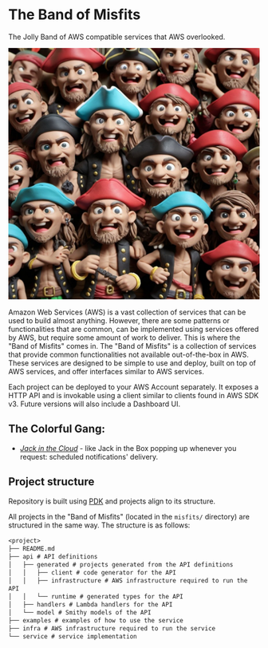 # The Band of Misfits

The Jolly Band of AWS compatible services that AWS overlooked.

![the band of misfits](assets/the-band-of-misfits.jpg)

Amazon Web Services (AWS) is a vast collection of services that can be used to build almost anything. However, there are some patterns or functionalities that are common, can be implemented using services offered by AWS, but require some amount of work to deliver. This is where the "Band of Misfits" comes in. The "Band of Misfits" is a collection of services that provide common functionalities not available out-of-the-box in AWS. These services are designed to be simple to use and deploy, built on top of AWS services, and offer interfaces similar to AWS services.

Each project can be deployed to your AWS Account separately. It exposes a HTTP API and is invokable using a client similar to clients found in AWS SDK v3. Future versions will also include a Dashboard UI.

## The Colorful Gang:
* [*Jack in the Cloud*](misfits/jack-in-the-cloud/README.md) - like Jack in the Box popping up whenever you request: scheduled notifications' delivery.

## Project structure

Repository is built using [PDK](https://aws.github.io/aws-pdk/) and projects align to its structure.

All projects in the "Band of Misfits" (located in the `misfits/` directory) are structured in the same way. The structure is as follows:

```
<project>
├── README.md
├── api # API definitions
│   ├── generated # projects generated from the API definitions
│   │   ├── client # code generator for the API
│   │   ├── infrastructure # AWS infrastructure required to run the API
│   │   └── runtime # generated types for the API
│   ├── handlers # Lambda handlers for the API
│   └── model # Smithy models of the API
├── examples # examples of how to use the service
├── infra # AWS infrastructure required to run the service
└── service # service implementation
```

